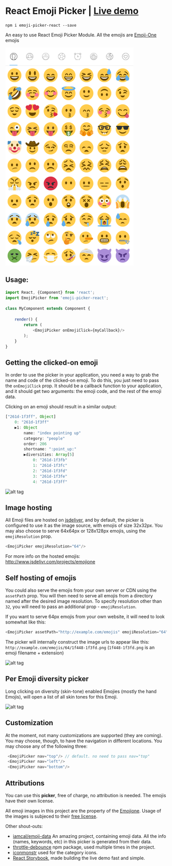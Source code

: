 # React Emoji Picker | [Live demo](https://ealush.github.io/emoji-picker/)

```
npm i emoji-picker-react --save
```

An easy to use React Emoji Picker Module. All the emojis are [Emoji-One](https://www.emojione.com/) emojis

![alt tag](https://raw.githubusercontent.com/ealush/emoji-picker/gh-pages/screenshots/1.png)


## Usage:
```js
import React, {Component} from 'react';
import EmojiPicker from 'emoji-picker-react';

class MyComponent extends Component {

    render() {
        return (
            <EmojiPicker onEmojiClick={myCallback}/>
        );
    }
}

```

## Getting the clicked-on emoji
In order to use the picker in your application, you need a way to grab the name and code of the clicked-on emoji. To do this, you just need to pass the `onEmojiClick` prop. It should be a callback function to your application, and it should get two arguments: the emoji code, and the rest of the emoji data.

Clicking on an emoji should result in a similar output:
```js
["261d-1f3ff", Object]
    0: "261d-1f3ff"
    ▶1: Object
        name: "index pointing up"
        category: "people"
        order: 206
        shortname: ":point_up:"
        ▶diversities: Array[5]
            0: "261d-1f3fb"
            1: "261d-1f3fc"
            2: "261d-1f3fd"
            3: "261d-1f3fe"
            4: "261d-1f3ff"
```
![alt tag](https://raw.githubusercontent.com/ealush/emoji-picker/gh-pages/screenshots/2.png)

## Image hosting
All Emoji files are hosted on [jsdeliver](http://www.jsdelivr.com/projects/emojione), and by default, the picker is configured to use it as the image source, with emojis of size 32x32px. You may also choose to serve 64x64px or 128x128px emojis, using the `emojiResolution` prop.
```js
<EmojiPicker emojiResolution="64"/>
```
For more info on the hosted emojis:
http://www.jsdelivr.com/projects/emojione

## Self hosting of emojis
You could also serve the emojis from your own server or CDN using the `assetPath` prop. You will then need to serve all emojis from a directory named after the desired image resolution. To specify resolution other than `32`, you will need to pass an additional prop - `emojiResolution`.

If you want to serve 64px emojis from your own website, it will need to look somewhat like this:

```js
<EmojiPicker assetPath="http://example.com/emojis" emojiResolution="64"/>
```

The picker will internally construct the image urls to appear like this:
`http://example.com/emojis/64/1f448-1f3fd.png`
(`1f448-1f3fd.png` is an emoji filename + extension)

![alt tag](https://raw.githubusercontent.com/ealush/emoji-picker/gh-pages/screenshots/3.png)

## Per Emoji diversity picker
Long clicking on diversity (skin-tone) enabled Emojies (mostly the hand Emojis), will open a list of all skin tones for this Emoji.

![alt tag](https://raw.githubusercontent.com/ealush/emoji-picker/gh-pages/screenshots/4.png)

## Customization
At the moment, not many customizations are supported (they are coming). You may choose, though, to have the navigation in different locations. You may choose any of the following three:
```js
 <EmojiPicker nav="top"/> // default. no need to pass nav="top"
 <EmojiPicker nav="left"/>
 <EmojiPicker nav="bottom"/>
```

## Attributions
You can use this **picker**, free of charge, no attribution is needed. The emojis have their own license.

All emoji images in this project are the property of the [Emojione](www.emojione.com). Usage of the images is subjeced to their [free license](https://www.emojione.com/developers/free-license).

Other shout-outs:
* [iamcal/emoji-data](https://github.com/iamcal/emoji-data) An amazing project, containing emoji data. All the info (names, keywords, etc) in this picker is generated from their data.
* [throttle-debounce](https://www.npmjs.com/package/throttle-debounce) npm package, used multiple times in the project.
* [iconmonstr](https://iconmonstr.com/) used for the category icons.
* [React Storybook](https://www.npmjs.com/package/@kadira/storybook), made building the live demo fast and simple.
